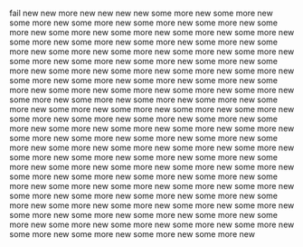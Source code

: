 fail
new
new
more new
new
new
new
some more new
some more new
some more new
some more new
some more new
some more new
some more new
some more new
some more new
some more new
some more new
some more new
some more new
some more new
some more new
some more new
some more new
some more new
some more new
some more new
some more new
some more new
some more new
some more new
some more new
some more new
some more new
some more new
some more new
some more new
some more new
some more new
some more new
some more new
some more new
some more new
some more new
some more new
some more new
some more new
some more new
some more new
some more new
some more new
some more new
some more new
some more new
some more new
some more new
some more new
some more new
some more new
some more new
some more new
some more new
some more new
some more new
some more new
some more new
some more new
some more new
some more new
some more new
some more new
some more new
some more new
some more new
some more new
some more new
some more new
some more new
some more new
some more new
some more new
some more new
some more new
some more new
some more new
some more new
some more new
some more new
some more new
some more new
some more new
some more new
some more new
some more new
some more new
some more new
some more new
some more new
some more new
some more new
some more new
some more new
some more new
some more new
some more new
some more new
some more new
some more new
some more new
some more new
some more new
some more new

